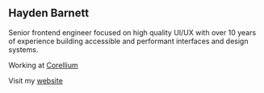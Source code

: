 ## Hayden Barnett

Senior frontend engineer focused on high quality UI/UX with over 10 years of experience building accessible and performant interfaces and design systems.

Working at [Corellium](https://www.corellium.com/)

Visit my [website](https://www.haydenbarnett.com/)
